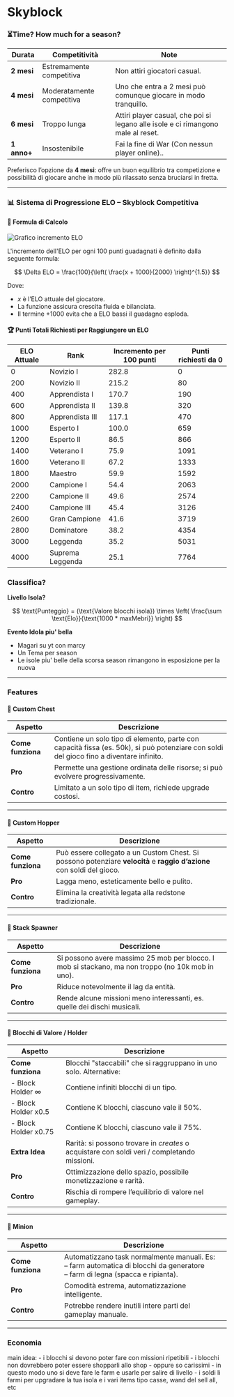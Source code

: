 # Skyblock 

### ⏳Time? How much for a season?
| Durata     | Competitività               | Note                                                                 |
|------------|-----------------------------|----------------------------------------------------------------------|
| **2 mesi** | Estremamente competitiva    | Non attiri giocatori casual.                                        |
| **4 mesi** | Moderatamente competitiva   | Uno che entra a 2 mesi può comunque giocare in modo tranquillo.     |
| **6 mesi** | Troppo lunga                | Attiri player casual, che poi si legano alle isole e ci rimangono male al reset. |
| **1 anno+**| Insostenibile               | Fai la fine di War (Con nessun player online).. |

Preferisco l’opzione da **4 mesi**: offre un buon equilibrio tra competizione e possibilità di giocare anche in modo più rilassato senza bruciarsi in fretta.

---
### 📊 Sistema di Progressione ELO – Skyblock Competitiva

#### 🧮 Formula di Calcolo

![Grafico incremento ELO](https://drive.google.com/uc?export=view&id=1KHbNF5eYDojPgIPb9r4hbWSyS8g8C5Yd)

L'incremento dell'ELO per ogni 100 punti guadagnati è definito dalla seguente formula:

$$
\Delta ELO = \frac{100}{\left(  \frac{x +  1000}{2000}  \right)^{1.5}}
$$

Dove:
-  $x$ è l’ELO attuale del giocatore.
- La funzione assicura crescita fluida e bilanciata.
- Il termine $+1000$ evita che a ELO bassi il guadagno esploda.

#### 🏆 Punti Totali Richiesti per Raggiungere un ELO

| ELO Attuale | Rank              | Incremento per 100 punti | Punti richiesti da 0 |
|-------------|-------------------|---------------------------|------------------------|
| 0           | Novizio I         | 282.8                     | 0                      |
| 200         | Novizio II        | 215.2                     | 80                     |
| 400         | Apprendista I     | 170.7                     | 190                    |
| 600         | Apprendista II    | 139.8                     | 320                    |
| 800         | Apprendista III   | 117.1                     | 470                    |
| 1000        | Esperto I         | 100.0                     | 659                    |
| 1200        | Esperto II        | 86.5                      | 866                    |
| 1400        | Veterano I        | 75.9                      | 1091                   |
| 1600        | Veterano II       | 67.2                      | 1333                   |
| 1800        | Maestro           | 59.9                      | 1592                   |
| 2000        | Campione I        | 54.4                      | 2063                   |
| 2200        | Campione II       | 49.6                      | 2574                   |
| 2400        | Campione III      | 45.4                      | 3126                   |
| 2600        | Gran Campione     | 41.6                      | 3719                   |
| 2800        | Dominatore        | 38.2                      | 4354                   |
| 3000        | Leggenda          | 35.2                      | 5031                   |
| 4000        | Suprema Leggenda  | 25.1                      | 7764                   |

### Classifica?

**Livello Isola?**

$$
\text{Punteggio} = (\text{Valore blocchi isola}) \times \left( \frac{\sum \text{Elo}}{\text{1000 * maxMebri}} \right)
$$

**Evento Idola piu' bella**
  - Magari su yt con marcy
  - Un Tema per season
  - Le isole piu' belle della scorsa season rimangono in esposizione per la nuova 

----------

### Features

#### 🧰 Custom Chest

| Aspetto | Descrizione |
|--------|-------------|
| **Come funziona** | Contiene un solo tipo di elemento, parte con capacità fissa (es. 50k), si può potenziare con soldi del gioco fino a diventare infinito. |
| **Pro** | Permette una gestione ordinata delle risorse; si può evolvere progressivamente. |
| **Contro** | Limitato a un solo tipo di item, richiede upgrade costosi. |

---

#### 🔗 Custom Hopper

| Aspetto | Descrizione |
|--------|-------------|
| **Come funziona** | Può essere collegato a un Custom Chest. Si possono potenziare **velocità** e **raggio d’azione** con soldi del gioco. |
| **Pro** | Lagga meno, esteticamente bello e pulito. |
| **Contro** | Elimina la creatività legata alla redstone tradizionale. |

---

#### 🧟 Stack Spawner

| Aspetto | Descrizione |
|--------|-------------|
| **Come funziona** | Si possono avere massimo 25 mob per blocco. I mob si stackano, ma non troppo (no 10k mob in uno). |
| **Pro** | Riduce notevolmente il lag da entità. |
| **Contro** | Rende alcune missioni meno interessanti, es. quelle dei dischi musicali. |

---

#### 💎 Blocchi di Valore / Holder

| Aspetto | Descrizione |
|--------|-------------|
| **Come funziona** | Blocchi "staccabili" che si raggruppano in uno solo. Alternative: |
| - Block Holder ∞ | Contiene infiniti blocchi di un tipo. |
| - Block Holder x0.5 | Contiene K blocchi, ciascuno vale il 50%. |
| - Block Holder x0.75 | Contiene K blocchi, ciascuno vale il 75%. |
| **Extra Idea** | Rarità: si possono trovare in *creates* o acquistare con soldi veri / completando missioni. |
| **Pro** | Ottimizzazione dello spazio, possibile monetizzazione e rarità. |
| **Contro** | Rischia di rompere l’equilibrio di valore nel gameplay. |

---

#### 🤖 Minion

| Aspetto | Descrizione |
|--------|-------------|
| **Come funziona** | Automatizzano task normalmente manuali. Es: <br>– farm automatica di blocchi da generatore <br>– farm di legna (spacca e ripianta). |
| **Pro** | Comodità estrema, automatizzazione intelligente. |
| **Contro** | Potrebbe rendere inutili intere parti del gameplay manuale. |

----------

### Economia

main idea:
    - i blocchi si devono poter fare con missioni ripetibili 
    - i blocchi non dovrebbero poter essere shopparli allo shop
        - oppure so carissimi
    - in questo modo uno si deve fare le farm e usarle per salire di livello
    - i soldi li farmi per upgradare la tua isola e i vari items tipo casse, wand del sell all, etc
